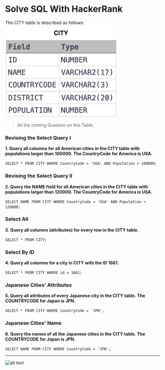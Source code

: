# Solve SQL With HackerRank

The CITY table is described as follows:
![alt text](sql-CITY.jpg)

> All the coming Question on this Table.
### Revising the Select Query I
**1. Query all columns for all American cities in the CITY table with populations larger than 100000. The CountryCode for America is USA.**

``` SELECT * FROM CITY WHERE CountryCode = 'USA' AND Population > 100000; ```

### Revising the Select Query II
**2. Query the NAME field for all American cities in the CITY table with populations larger than 120000. The CountryCode for America is USA.**

``` SELECT NAME FROM CITY WHERE CountryCode = 'USA' AND Population > 120000; ```

### Select All
**3. Query all columns (attributes) for every row in the CITY table.**

``` SELECT * FROM CITY; ```

### Select By ID
**4. Query all columns for a city in CITY with the ID 1661.**

``` SELECT * FROM CITY WHERE id = 1661; ```

### Japanese Cities' Attributes
**5. Query all attributes of every Japanese city in the CITY table. The COUNTRYCODE for Japan is JPN.**

``` SELECT * FROM CITY WHERE CountryCode = 'JPN'; ```

### Japanese Cities' Name
**6. Query the names of all the Japanese cities in the CITY table. The COUNTRYCODE for Japan is JPN.**

``` SELECT NAME FROM CITY WHERE CountryCode = 'JPN'; ```

<hr>

![alt text](SQL-Station.jpg)


